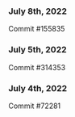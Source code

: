 ### July 8th, 2022

Commit #155835

### July 5th, 2022

Commit #314353


### July 4th, 2022

Commit #72281
